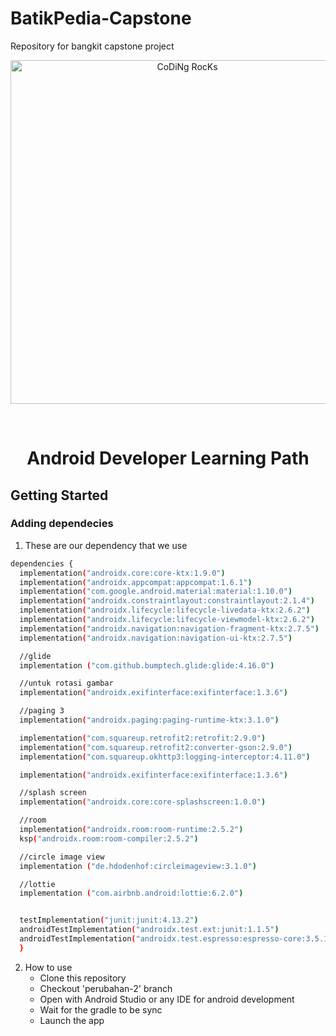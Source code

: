 # BatikPedia-Capstone
Repository for bangkit capstone project
<div id="top"></div>

<p align="center">
<img src="https://github.com/SP-XD/SP-XD/blob/main/images/Developer.gif?raw=true" href="https://github.com/sp-xd" alt="CoDiNg RocKs"  width="550"/><br> 
</p>


<!-- PROJECT LOGO -->
<br />
<div align="center">
  <a href="https://github.com/othneildrew/Best-README-Template">
  
  </a>

  <h1 align="center">Android Developer Learning Path</h1>

  
</div>

<!-- GETTING STARTED -->
## Getting Started
### Adding dependecies

1. These are our dependency that we use
  ```sh
  dependencies {
    implementation("androidx.core:core-ktx:1.9.0")
    implementation("androidx.appcompat:appcompat:1.6.1")
    implementation("com.google.android.material:material:1.10.0")
    implementation("androidx.constraintlayout:constraintlayout:2.1.4")
    implementation("androidx.lifecycle:lifecycle-livedata-ktx:2.6.2")
    implementation("androidx.lifecycle:lifecycle-viewmodel-ktx:2.6.2")
    implementation("androidx.navigation:navigation-fragment-ktx:2.7.5")
    implementation("androidx.navigation:navigation-ui-ktx:2.7.5")

    //glide
    implementation ("com.github.bumptech.glide:glide:4.16.0")

    //untuk rotasi gambar
    implementation("androidx.exifinterface:exifinterface:1.3.6")

    //paging 3
    implementation("androidx.paging:paging-runtime-ktx:3.1.0")

    implementation("com.squareup.retrofit2:retrofit:2.9.0")
    implementation("com.squareup.retrofit2:converter-gson:2.9.0")
    implementation("com.squareup.okhttp3:logging-interceptor:4.11.0")

    implementation("androidx.exifinterface:exifinterface:1.3.6")

    //splash screen
    implementation("androidx.core:core-splashscreen:1.0.0")

    //room
    implementation("androidx.room:room-runtime:2.5.2")
    ksp("androidx.room:room-compiler:2.5.2")

    //circle image view
    implementation ("de.hdodenhof:circleimageview:3.1.0")

    //lottie
    implementation ("com.airbnb.android:lottie:6.2.0")


    testImplementation("junit:junit:4.13.2")
    androidTestImplementation("androidx.test.ext:junit:1.1.5")
    androidTestImplementation("androidx.test.espresso:espresso-core:3.5.1")
	}
  ```
     
  2. How to use 
     - Clone this repository
     - Checkout 'perubahan-2' branch
     - Open with Android Studio or any IDE for android development
     - Wait for the gradle to be sync
     - Launch the app

